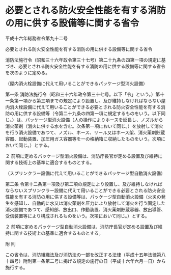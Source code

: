 # 必要とされる防火安全性能を有する消防の用に供する設備等に関する省令

平成十六年総務省令第九十二号

必要とされる防火安全性能を有する消防の用に供する設備等に関する省令

消防法施行令（昭和三十六年政令第三十七号）第二十九条の四第一項の規定に基づき、必要とされる防火安全性能を有する消防の用に供する設備等に関する省令を次のように定める。

（屋内消火栓設備に代えて用いることができるパッケージ型消火設備）

第一条 消防法施行令（昭和三十六年政令第三十七号。以下「令」という。）第十一条第一項から第三項までの規定により設置し、及び維持しなければならない屋内消火栓設備に代えて用いることができる必要とされる防火安全性能を有する消防の用に供する設備等（令第二十九条の四第一項に規定するものをいう。以下同じ。）は、パッケージ型消火設備（人の操作によりホースを延長し、ノズルから消火薬剤（消火に供する水を含む。次条第一項において同じ。）を放射して消火を行う消火設備であつて、ノズル、ホース、リール又はホース架、消火薬剤貯蔵容器、起動装置、加圧用ガス容器等を一の格納箱に収納したものをいう。次項において同じ。）とする。

２ 前項に定めるパッケージ型消火設備は、消防庁長官が定める設置及び維持に関する技術上の基準に適合するものとする。

（スプリンクラー設備に代えて用いることができるパッケージ型自動消火設備）

第二条 令第十二条第一項及び第二項の規定により設置し、及び維持しなければならないスプリンクラー設備に代えて用いることができる必要とされる防火安全性能を有する消防の用に供する設備等は、パッケージ型自動消火設備（火災の発生を感知し、自動的に水又は消火薬剤を圧力により放射して消火を行う固定した消火設備であつて、感知部、放出口、作動装置、消火薬剤貯蔵容器、放出導管、受信装置等により構成されるものをいう。次項において同じ。）とする。

２ 前項に定めるパッケージ型自動消火設備は、消防庁長官が定める設置及び維持に関する技術上の基準に適合するものとする。

附 則

この省令は、消防組織法及び消防法の一部を改正する法律（平成十五年法律第八十四号）附則第一条第二号に掲げる規定の施行の日（平成十六年六月一日）から施行する。
